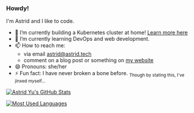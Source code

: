### Howdy!

I'm Astrid and I like to code.

- 🔭 I’m currently building a Kubernetes cluster at home! [Learn more here](https://astrid.tech/projects/plebscale/)
- 🌱 I’m currently learning DevOps and web development.
- 📫 How to reach me:
  - via email [astrid@astrid.tech](mailto:astrid@astrid.tech)
  - comment on a blog post or something on [my website](https://astrid.tech)
- 😄 Pronouns: she/her
- ⚡ Fun fact: I have never broken a bone before. <sub>Though by stating this, I've jinxed myself...</sub>

[![Astrid Yu's GitHub Stats](https://github-readme-stats.vercel.app/api?username=astralbijection)](https://github.com/anuraghazra/github-readme-stats) 

[![Most Used Languages](https://github-readme-stats.vercel.app/api/top-langs/?username=astralbijection&hide=html&langs_count=10)](https://github.com/anuraghazra/github-readme-stats)
